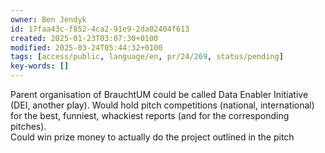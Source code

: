 ```yaml
---
owner: Ben Jendyk
id: 17faa43c-f852-4ca2-91e9-2da02404f613
created: 2025-01-23T03:07:30+0100
modified: 2025-03-24T05:44:32+0100
tags: [access/public, language/en, pr/24/269, status/pending]
key-words: []
---
```


Parent organisation of BrauchtUM could be called Data Enabler Initiative (DEI, another play). Would hold pitch competitions (national, international) for the best, funniest, whackiest reports (and for the corresponding pitches).  
Could win prize money to actually do the project outlined in the pitch
